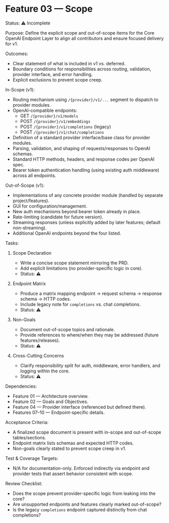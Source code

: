 # Feature 03 — Scope

Status: ⚠️ Incomplete

Purpose:
Define the explicit scope and out-of-scope items for the Core OpenAI Endpoint Layer to align all contributors and ensure focused delivery for v1.

Outcomes:
- Clear statement of what is included in v1 vs. deferred.
- Boundary conditions for responsibilities across routing, validation, provider interface, and error handling.
- Explicit exclusions to prevent scope creep.

In-Scope (v1):
- Routing mechanism using `/{provider}/v1/...` segment to dispatch to provider modules.
- OpenAI-compatible endpoints:
  - GET `/{provider}/v1/models`
  - POST `/{provider}/v1/embeddings`
  - POST `/{provider}/v1/completions` (legacy)
  - POST `/{provider}/v1/chat/completions`
- Definition of a standard provider interface/base class for provider modules.
- Parsing, validation, and shaping of requests/responses to OpenAI schemas.
- Standard HTTP methods, headers, and response codes per OpenAI spec.
- Bearer token authentication handling (using existing auth middleware) across all endpoints.

Out-of-Scope (v1):
- Implementations of any concrete provider module (handled by separate project/features).
- GUI for configuration/management.
- New auth mechanisms beyond bearer token already in place.
- Rate-limiting (candidate for future version).
- Streaming responses (unless explicitly added by later features; default non-streaming).
- Additional OpenAI endpoints beyond the four listed.

Tasks:
1. Scope Declaration
   - Write a concise scope statement mirroring the PRD.
   - Add explicit limitations (no provider-specific logic in core).
   - Status: ⚠️

2. Endpoint Matrix
   - Produce a matrix mapping endpoint → request schema → response schema → HTTP codes.
   - Include legacy note for `completions` vs. chat completions.
   - Status: ⚠️

3. Non-Goals
   - Document out-of-scope topics and rationale.
   - Provide references to where/when they may be addressed (future features/releases).
   - Status: ⚠️

4. Cross-Cutting Concerns
   - Clarify responsibility split for auth, middleware, error handlers, and logging within the core.
   - Status: ⚠️

Dependencies:
- Feature 01 — Architecture overview.
- Feature 02 — Goals and Objectives.
- Feature 04 — Provider interface (referenced but defined there).
- Features 07–10 — Endpoint-specific details.

Acceptance Criteria:
- A finalized scope document is present with in-scope and out-of-scope tables/sections.
- Endpoint matrix lists schemas and expected HTTP codes.
- Non-goals clearly stated to prevent scope creep in v1.

Test & Coverage Targets:
- N/A for documentation-only. Enforced indirectly via endpoint and provider tests that assert behavior consistent with scope.

Review Checklist:
- Does the scope prevent provider-specific logic from leaking into the core?
- Are unsupported endpoints and features clearly marked out-of-scope?
- Is the legacy `completions` endpoint captured distinctly from chat completions?
